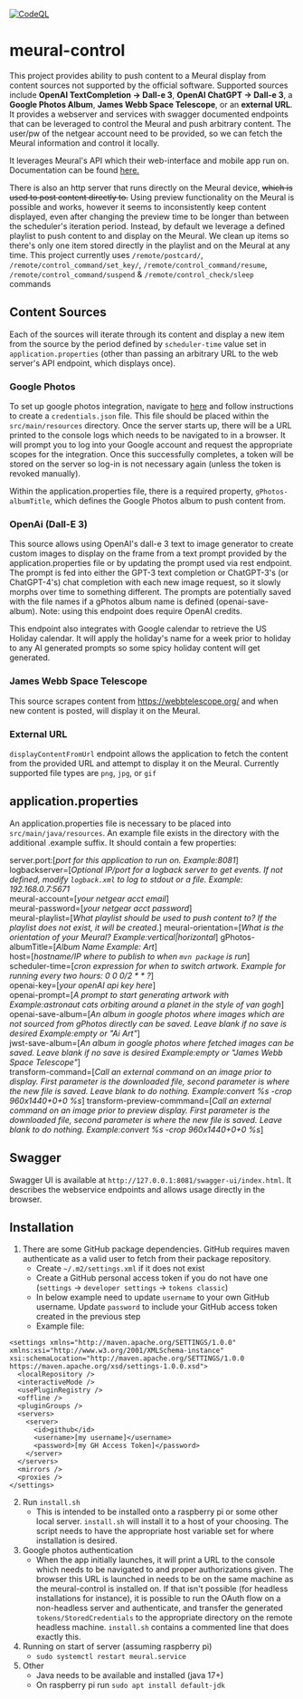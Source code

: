 [![CodeQL](https://github.com/bigboxer23/meural-control/actions/workflows/codeql.yml/badge.svg)](https://github.com/bigboxer23/meural-control/actions/workflows/codeql.yml)

# meural-control

This project provides ability to push content to a Meural display from content sources not supported by the official software.
Supported sources include <b>OpenAI TextCompletion -> Dall-e 3</b>, <b>OpenAI ChatGPT -> Dall-e 3</b>, a <b>Google Photos Album</b>,
<b>James Webb Space Telescope</b>, or an <b>external URL</b>. It provides a webserver and services with swagger documented endpoints
that can be leveraged to control the Meural and push arbitrary content. The user/pw of the netgear account need to be provided,
so we can fetch the Meural information and control it locally.

It leverages Meural's API which their web-interface and mobile app run on. Documentation can be found <a href="https://documenter.getpostman.com/view/1657302/RVnWjKUL#intro/">here.</a><br>

There is also an http server that runs directly on the Meural device, ~~which is used to post content directly to.~~ Using
preview functionality on the Meural is possible and works, however it seems to inconsistently keep content displayed,
even after changing the preview time to be longer than between the scheduler's iteration period. Instead, by default
we leverage a defined playlist to push content to and display on the Meural. We clean up items so there's only one item
stored directly in the playlist and on the Meural at any time. This project currently uses `/remote/postcard/`,
`/remote/control_command/set_key/`, `/remote/control_command/resume`, `/remote/control_command/suspend` &
`/remote/control_check/sleep` commands<br>

## Content Sources

Each of the sources will iterate through its content and display a new item from the source by the period defined
by `scheduler-time` value set in `application.properties` (other than passing an arbitrary URL to the web server's
API endpoint, which displays once).

### Google Photos

To set up google photos integration, navigate to <a href='https://developers.google.com/photos/library/guides/get-started-java'>here</a>
and follow instructions to create a `credentials.json` file. This file should be placed within the `src/main/resources` directory.
Once the server starts up, there will be a URL printed to the console logs which needs to be navigated to in a browser. It will
prompt you to log into your Google account and request the appropriate scopes for the integration. Once this successfully completes,
a token will be stored on the server so log-in is not necessary again (unless the token is revoked manually).

Within the application.properties file, there is a required property, `gPhotos-albumTitle`, which defines the Google Photos album
to push content from.

### OpenAi (Dall-E 3)

This source allows using OpenAI's dall-e 3 text to image generator to create custom images to display on the frame from a
text prompt provided by the application.properties file or by updating the prompt used via rest endpoint. The prompt
is fed into either the GPT-3 text completion or ChatGPT-3's (or ChatGPT-4's) chat completion with each new image request, so it slowly morphs
over time to something different. The prompts are potentially saved with the file names if a gPhotos album name is defined
(openai-save-album). Note: using this endpoint does require OpenAI credits.

This endpoint also integrates with Google calendar to retrieve the US Holiday calendar. It will apply the holiday's name
for a week prior to holiday to any AI generated prompts so some spicy holiday content will get generated.

### James Webb Space Telescope

This source scrapes content from https://webbtelescope.org/ and when new content is posted, will display it on the Meural.

### External URL

`displayContentFromUrl` endpoint allows the application to fetch the content from the provided URL and attempt to display
it on the Meural. Currently supported file types are `png`, `jpg`, or `gif`

## application.properties

An application.properties file is necessary to be placed into `src/main/java/resources`. An example file exists in the
directory with the additional .example suffix. It should contain a few properties:

server.port:[<i>port for this application to run on. Example:8081</i>]<br>
logbackserver=[<i>Optional IP/port for a logback server to get events. If not defined, modify `logback.xml` to log to stdout or a file. Example: 192.168.0.7:5671</i><br>
meural-account=[<i>your netgear acct email</i>]<br>
meural-password=[<i>your netgear acct password</i>]<br>
meural-playlist=[<i>What playlist should be used to push content to? If the playlist does not exist, it will be created.</i>]
meural-orientation=[<i>What is the orientation of your Meural? Example:vertical|horizontal</i>]
gPhotos-albumTitle=[<i>Album Name Example: Art</i>]<br>
host=[<i>hostname/IP where to publish to when `mvn package` is run</i>]<br>
scheduler-time=[<i>cron expression for when to switch artwork. Example for running every two hours: 0 0 0/2 * * ?</i>]<br>
openai-key=[<i>your openAI api key here</i>]<br>
openai-prompt=[<i>A prompt to start generating artwork with Example:astronaut cats orbiting around a planet in the style of van gogh</i>]<br>
openai-save-album=[<i>An album in google photos where images which are not sourced from gPhotos directly can be saved.
Leave blank if no save is desired Example:empty or "Ai Art"</i>]<br>
jwst-save-album=[<i>An album in google photos where fetched images can be saved.
Leave blank if no save is desired Example:empty or "James Webb Space Telescope"</i>]<br>
transform-command=[<i>Call an external command on an image prior to display. First parameter is the downloaded file,
second parameter is where the new file is saved. Leave blank to do nothing. Example:convert %s -crop 960x1440+0+0 %s</i>]
transform-preview-commmand=[<i>Call an external command on an image prior to preview display. First parameter is the downloaded file,
second parameter is where the new file is saved. Leave blank to do nothing. Example:convert %s -crop 960x1440+0+0 %s</i>]

## Swagger

Swagger UI is available at `http://127.0.0.1:8081/swagger-ui/index.html`. It describes the webservice endpoints and allows usage directly in the browser.

## Installation

1. There are some GitHub package dependencies.  GitHub requires maven authenticate as a valid user to fetch from their
   package repository.
   - Create `~/.m2/settings.xml` if it does not exist
   - Create a GitHub personal access token if you do not have one (`settings` -> `developer settings` -> `tokens classic`)
   - In below example need to update `username` to your own GitHub username.  Update `password` to include your GitHub
     access token created in the previous step
   - Example file:

```
<settings xmlns="http://maven.apache.org/SETTINGS/1.0.0" xmlns:xsi="http://www.w3.org/2001/XMLSchema-instance" 
xsi:schemaLocation="http://maven.apache.org/SETTINGS/1.0.0 https://maven.apache.org/xsd/settings-1.0.0.xsd">
  <localRepository />
  <interactiveMode />
  <usePluginRegistry />
  <offline />
  <pluginGroups />
  <servers>
    <server>
      <id>github</id>
      <username>[my username]</username>
      <password>[my GH Access Token]</password>
    </server>
  </servers>
  <mirrors />
  <proxies />
</settings>
```

2. Run `install.sh`
   - This is intended to be installed onto a raspberry pi or some other local server. `install.sh` will install it to a
     host of your choosing. The script needs to have the appropriate host variable set for where installation is desired.
3. Google photos authentication
   - When the app initially launches, it will print a URL to the console which needs to be navigated to and proper authorizations
     given. The browser this URL is launched in needs to be on the same machine as the meural-control is installed on. If that
     isn't possible (for headless installations for instance), it is possible to run the OAuth flow on a non-headless server and
     authenticate, and transfer the generated `tokens/StoredCredentials` to the appropriate directory on the remote headless machine.
     `install.sh` contains a commented line that does exactly this.
4. Running on start of server (assuming raspberry pi)
   - `sudo systemctl restart meural.service`
5. Other
   - Java needs to be available and installed (java 17+)
   - On raspberry pi run `sudo apt install default-jdk`

